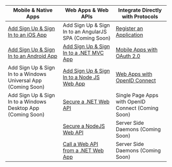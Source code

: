 | Mobile & Native Apps | Web Apps & Web APIs | Integrate Directly with Protocols |
| ----------------------- | ------------------------------- | --------------------- |
| [Add Sign Up & Sign In to an iOS App](active-directory-b2c-devquickstarts-ios.md) | Add Sign Up & Sign In to an AngularJS SPA (Coming Soon) | [Register an Application](active-directory-b2c-app-registration.md) |
| [Add Sign Up & Sign In to an Android App](active-directory-b2c-devquickstarts-android.md) | [Add Sign Up & Sign In to a .NET MVC App](active-directory-b2c-devquickstarts-web-dotnet.md)  | [Mobile Apps with OAuth 2.0](active-directory-b2c-reference-oauth-code.md) |
| Add Sign Up & Sign In to a Windows Universal App (Coming Soon) | [Add Sign Up & Sign In to a Node JS Web App](active-directory-b2c-devquickstarts-web-node.md) | [Web Apps with OpenID Connect](active-directory-b2c-reference-oidc.md) |
| Add Sign Up & Sign In to a Windows Desktop App (Coming Soon) | [Secure a .NET Web API](active-directory-b2c-devquickstarts-api-dotnet.md) | Single Page Apps with OpenID Connect (Coming Soon)
|  | [Secure a NodeJS Web API](active-directory-b2c-devquickstarts-api-node.md) | Server Side Daemons (Coming Soon) |
|  | [Call a Web API from a .NET Web App](active-directory-b2c-devquickstarts-web-api-dotnet.md) | Server Side Daemons (Coming Soon) |


